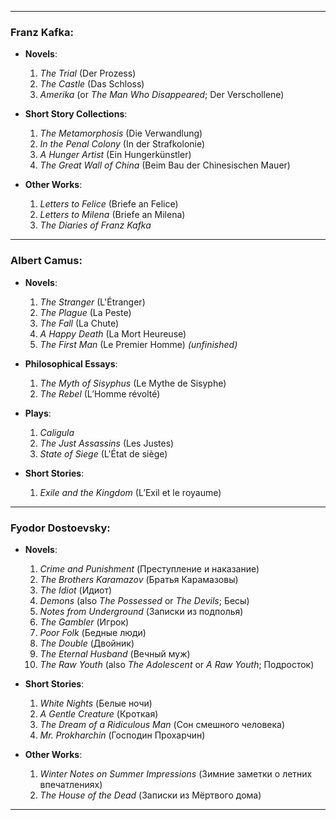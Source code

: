 
---

### **Franz Kafka**:
- **Novels**:
  1. *The Trial* (Der Prozess)
  2. *The Castle* (Das Schloss)
  3. *Amerika* (or *The Man Who Disappeared*; Der Verschollene)

- **Short Story Collections**:
  1. *The Metamorphosis* (Die Verwandlung)
  2. *In the Penal Colony* (In der Strafkolonie)
  3. *A Hunger Artist* (Ein Hungerkünstler)
  4. *The Great Wall of China* (Beim Bau der Chinesischen Mauer)

- **Other Works**:
  1. *Letters to Felice* (Briefe an Felice)
  2. *Letters to Milena* (Briefe an Milena)
  3. *The Diaries of Franz Kafka*

---

### **Albert Camus**:
- **Novels**:
  1. *The Stranger* (L'Étranger)
  2. *The Plague* (La Peste)
  3. *The Fall* (La Chute)
  4. *A Happy Death* (La Mort Heureuse)
  5. *The First Man* (Le Premier Homme) *(unfinished)*

- **Philosophical Essays**:
  1. *The Myth of Sisyphus* (Le Mythe de Sisyphe)
  2. *The Rebel* (L’Homme révolté)

- **Plays**:
  1. *Caligula*
  2. *The Just Assassins* (Les Justes)
  3. *State of Siege* (L'État de siège)

- **Short Stories**:
  1. *Exile and the Kingdom* (L’Exil et le royaume)

---

### **Fyodor Dostoevsky**:
- **Novels**:
  1. *Crime and Punishment* (Преступление и наказание)
  2. *The Brothers Karamazov* (Братья Карамазовы)
  3. *The Idiot* (Идиот)
  4. *Demons* (also *The Possessed* or *The Devils*; Бесы)
  5. *Notes from Underground* (Записки из подполья)
  6. *The Gambler* (Игрок)
  7. *Poor Folk* (Бедные люди)
  8. *The Double* (Двойник)
  9. *The Eternal Husband* (Вечный муж)
  10. *The Raw Youth* (also *The Adolescent* or *A Raw Youth*; Подросток)

- **Short Stories**:
  1. *White Nights* (Белые ночи)
  2. *A Gentle Creature* (Кроткая)
  3. *The Dream of a Ridiculous Man* (Сон смешного человека)
  4. *Mr. Prokharchin* (Господин Прохарчин)

- **Other Works**:
  1. *Winter Notes on Summer Impressions* (Зимние заметки о летних впечатлениях)
  2. *The House of the Dead* (Записки из Мёртвого дома)

---


